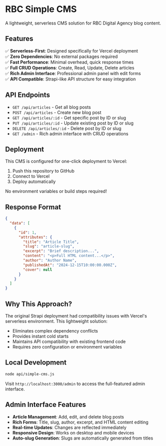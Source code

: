 # RBC Simple CMS

A lightweight, serverless CMS solution for RBC Digital Agency blog content.

## Features

✅ **Serverless-First**: Designed specifically for Vercel deployment  
✅ **Zero Dependencies**: No external packages required  
✅ **Fast Performance**: Minimal overhead, quick response times  
✅ **Full CRUD Operations**: Create, Read, Update, Delete articles  
✅ **Rich Admin Interface**: Professional admin panel with edit forms  
✅ **API Compatible**: Strapi-like API structure for easy integration  

## API Endpoints

- `GET /api/articles` - Get all blog posts
- `POST /api/articles` - Create new blog post
- `GET /api/articles/:id` - Get specific post by ID or slug
- `PUT /api/articles/:id` - Update existing post by ID or slug
- `DELETE /api/articles/:id` - Delete post by ID or slug
- `GET /admin` - Rich admin interface with CRUD operations

## Deployment

This CMS is configured for one-click deployment to Vercel:

1. Push this repository to GitHub
2. Connect to Vercel
3. Deploy automatically

No environment variables or build steps required!

## Response Format

```json
{
  "data": [
    {
      "id": 1,
      "attributes": {
        "title": "Article Title",
        "slug": "article-slug",
        "excerpt": "Brief description...",
        "content": "<p>Full HTML content...</p>",
        "author": "Author Name",
        "publishedAt": "2024-12-15T10:00:00.000Z",
        "cover": null
      }
    }
  ]
}
```

## Why This Approach?

The original Strapi deployment had compatibility issues with Vercel's serverless environment. This lightweight solution:

- Eliminates complex dependency conflicts
- Provides instant cold starts
- Maintains API compatibility with existing frontend code
- Requires zero configuration or environment variables

## Local Development

```bash
node api/simple-cms.js
```

Visit `http://localhost:3000/admin` to access the full-featured admin interface.

## Admin Interface Features

- **Article Management**: Add, edit, and delete blog posts
- **Rich Forms**: Title, slug, author, excerpt, and HTML content editing
- **Real-time Updates**: Changes are reflected immediately
- **Responsive Design**: Works on desktop and mobile devices
- **Auto-slug Generation**: Slugs are automatically generated from titles
